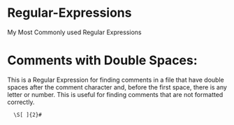 # Regular-Expressions
My Most Commonly used Regular Expressions

# Comments with Double Spaces:
This is a Regular Expression for finding comments in a file that have double spaces after the comment character and, before the first space, there is any letter or number.  This is useful for finding comments that are not formatted correctly. 
```
  \S[ ]{2}#
```
